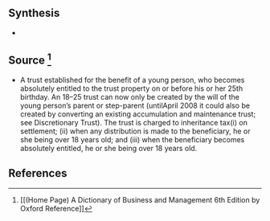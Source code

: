 ## Synthesis
- 
## Source [^1]
- A trust established for the benefit of a young person, who becomes absolutely entitled to the trust property on or before his or her 25th birthday. An 18–25 trust can now only be created by the will of the young person’s parent or step-parent (untilApril 2008 it could also be created by converting an existing accumulation and maintenance trust; see Discretionary Trust). The trust is charged to inheritance tax(i) on settlement; (ii) when any distribution is made to the beneficiary, he or she being over 18 years old; and (iii) when the beneficiary becomes absolutely entitled, he or she being over 18 years old.
## References

[^1]: [[(Home Page) A Dictionary of Business and Management 6th Edition by Oxford Reference]]